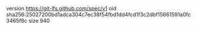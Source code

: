 version https://git-lfs.github.com/spec/v1
oid sha256:25027200bd1adca304c7ec38f54fbd1dd4fcd1f3c2dbf15661591a0fc3465f8c
size 940
